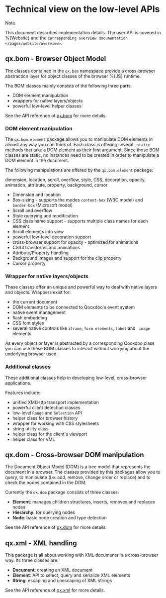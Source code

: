 # Technical view on the low-level APIs

<div class="note">

<div class="admonition-title">

Note

</div>

This document describes implementation details. The user API is
covered in %{Website} and the `corresponding overview documentation
</pages/website/overview>`.

</div>

## qx.bom - Browser Object Model

The classes contained in the `qx.bom` namespace provide a
cross-browser abstraction layer for object classes of the browser
%{JS} runtime.

The BOM classes mainly consists of the following three parts:

-   DOM element manipulation
-   wrappers for native layers/objects
-   powerful low-level helper classes

See the API reference of [qx.bom](apps://apiviewer/#qx.bom) for more
details.

### DOM element manipulation

The `qx.bom.element` package allows you to manipulate DOM elements in
almost any way you can think of. Each class is offering several `
static` methods that take a DOM element as their first argument. Since
those BOM classes are static, no instances need to be created in order
to manipulate a DOM element in the document.

The following manipulations are offered by the `qx.bom.element`
package:

<div class="index">

dimension, location, scroll, overflow, style, CSS, decoration,
opacity, animation, attribute, property, background, cursor

</div>

-   Dimension and location
-   Box-sizing - supports the modes `content-box` (W3C model) and `
    border-box` (Microsoft model)
-   Scroll and overflow
-   Style querying and modification
-   CSS class name support - supports multiple class names for each
    element
-   Scroll elements into view
-   powerful low-level decoration support
-   cross-browser support for opacity - optimized for animations
-   CSS3 transforms and animations
-   Attribute/Property handling
-   Background images and support for the clip property
-   Cursor property

### Wrapper for native layers/objects

These classes offer an unique and powerful way to deal with native
layers and objects. Wrappers exist for:

-   the current document
-   DOM elements to be connected to Qooxdoo's event system
-   native event management
-   flash embedding
-   CSS font styles
-   several native controls like `iframe`, `form elements`, `label` and `
    image` elements

As every object or layer is abstracted by a corresponding Qooxdoo
class you can use these BOM classes to interact without worrying about
the underlying browser used.

### Additional classes

These additional classes help in developing low-level, cross-browser
applications.

Features include:

-   unified XMLHttp transport implementation
-   powerful client detection classes
-   low-level `Range` and `Selection` API
-   helper class for browser history
-   wrapper for working with CSS stylesheets
-   string utility class
-   helper class for the client's viewport
-   helper class for VML

## qx.dom - Cross-browser DOM manipulation

The Document Object Model (DOM) is a tree model that represents the
document in a browser. The classes provided by this packages allow you
to query, to manipulate (i.e. add, remove, change order or replace)
and to check the nodes contained in the DOM.

Currently the `qx.dom` package consists of three classes:

-   **Element**: manages children structures, inserts, removes and replaces
    nodes
-   **Hierarchy**: for querying nodes
-   **Node**: basic node creation and type detection

See the API reference of [qx.dom](apps://apiviewer/#qx.dom) for more
details.

## qx.xml - XML handling

This package is all about working with XML documents in a
cross-browser way. Its three classes are:

-   **Document**: creating an XML document
-   **Element**: API to select, query and serialize XML elements
-   **String**: escaping and unescaping of XML strings

See the API reference of [qx.xml](apps://apiviewer/#qx.xml) for more
details.
